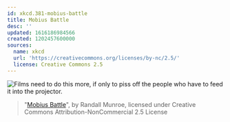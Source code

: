 ```yaml
---
id: xkcd.381-mobius-battle
title: Mobius Battle
desc: ''
updated: 1616186984566
created: 1202457600000
sources:
  name: xkcd
  url: 'https://creativecommons.org/licenses/by-nc/2.5/'
  license: Creative Commons 2.5
---
```

![Films need to do this more, if only to piss off the people who have to feed it into the projector.](https://imgs.xkcd.com/comics/mobius_battle.png)
> "[Mobius Battle](https://xkcd.com/381/)", by Randall Munroe, licensed under Creative Commons Attribution-NonCommercial 2.5 License
